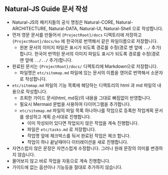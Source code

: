 ## Natural-JS Guide 문서 작성

- Natural-JS의 패키지들의 공식 명칭은 Natural-CORE, Natural-ARCHITECTURE, Natural-DATA, Natural-UI, Natural-Shell 으로 작성합니다.
- 먼저 영문 문서를 만들어서 `{ProjectRoot}/docs` 디렉토리에 저장하고 `{ProjectRoot}/docs/ko` 에 한국어로 번역해서 같은 파일이름으로 저장합니다.
  - 원본 문서의 이미지 파일은 표시가 되도록 경로를 수정(경로 맨 앞에 `../` 추가)합니다. 한국어 번역된 문서의 이미지 파일도 표시가 되도록 경로를 수정(경로 맨 앞에 `../../` 추가)합니다.
- 완료된 문서는 `{ProjectRoot}/docs/` 디렉토리에 Markdown으로 저장합니다.
  - 파일명은 `etc/sitemap.md` 파일에 있는 문서의 이름을 영어로 번역해서 소문자로 작성합니다.
- `etc/sitemap.md` 파일의 기능 목록에 해당하는 디렉토리의 html 과 md 파일의 내용으로 작성합니다.
  - 조회한 가이드 문서(html, md등)의 내용을 그대로 빠짐없이 반영합니다. 
  - 필요시 Mermaid 문법을 사용하여 다이어그램을 추가합니다.
  - `etc/sitemap.md` 파일의 파일 목록 하나하나를 작업으로 등록한 작업계획 문서를 생성하고 계획 순서대로 진행합니다.
    - 이미 작성되어 있다면 작업되지 않은 작업을 계속 진행합니다.
    - 파일은 `etc/tasks.md` 로 저장합니다.
    - 작업명 앞에 체크박스를 둬서 완료된 작업은 체크 합니다.
    - 작업이 하나 끝날때마다 이터레이션을 새로 진행합니다.
- 자연스럽지 않은 문장은 자연스럽게 수정합니다. 그러나 원래 문장의 의미를 변경하지 않습니다.
- 물어보지 않고 바로 작업을 자동으로 계속 진행합니다.
- 가이드에 없는 옵션이나 기능등을 절대로 추가하지 않습니다.